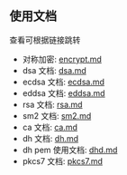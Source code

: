 ## 使用文档

查看可根据链接跳转

* 对称加密: [encrypt.md](encrypt.md)
* dsa 文档: [dsa.md](dsa.md)
* ecdsa 文档: [ecdsa.md](ecdsa.md)
* eddsa 文档: [eddsa.md](eddsa.md)
* rsa 文档: [rsa.md](rsa.md)
* sm2 文档: [sm2.md](sm2.md)
* ca 文档: [ca.md](ca.md)
* dh 文档: [dh.md](dh.md)
* dh pem 使用文档: [dhd.md](dhd.md)
* pkcs7 文档: [pkcs7.md](pkcs7.md)



